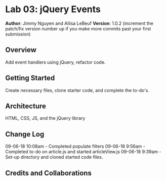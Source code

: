 # Lab 03: jQuery Events

**Author**: Jimmy Nguyen and Allisa LeBeuf
**Version**: 1.0.2 (increment the patch/fix version number up if you make more commits past your first submission)

## Overview
Add event handlers using jQuery, refactor code.

## Getting Started
Create necessary files, clone starter code, and complete the to-do's.

## Architecture
HTML, CSS, JS, and the jQuery library

## Change Log
09-06-18 10:08am - Completed populate filters
09-06-18 9:56am - Completed to-do on article.js and started articleView.js
09-06-18 9:39am - Set-up directory and cloned started code files.


## Credits and Collaborations
<!-- Give credit (and a link) to other people or resources that helped you build this application. -->
